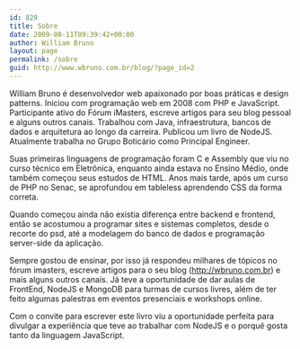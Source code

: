 ```yaml
---
id: 829
title: Sobre
date: 2009-08-11T09:39:42+00:00
author: William Bruno
layout: page
permalink: /sobre
guid: http://www.wbruno.com.br/blog/?page_id=2
---
```

William Bruno é desenvolvedor web apaixonado por boas práticas e design patterns. Iniciou com programação web em 2008 com PHP e JavaScript. Participante ativo do Fórum iMasters, escreve artigos para seu blog pessoal e alguns outros canais. Trabalhou com Java, infraestrutura, bancos de dados e arquitetura ao longo da carreira. Publicou um livro de NodeJS. Atualmente trabalha no Grupo Boticário como Principal Engineer.

Suas primeiras linguagens de programação foram C e Assembly que viu no curso técnico em Eletrônica, enquanto ainda estava no Ensino Médio, onde também começou seus estudos de HTML. Anos mais tarde, após um curso de PHP no Senac, se aprofundou em tableless aprendendo CSS da forma correta.

Quando começou ainda não existia diferença entre backend e frontend, então se acostumou a programar sites e sistemas completos, desde o recorte do psd, até a modelagem do banco de dados e programação server-side da aplicação.

Sempre gostou de ensinar, por isso já respondeu milhares de tópicos no fórum imasters, escreve artigos para o seu blog (http://wbruno.com.br) e mais alguns outros canais. Já teve a oportunidade de dar aulas de FrontEnd, NodeJS e MongoDB para turmas de cursos livres, além de ter feito algumas palestras em eventos presenciais e workshops online.

Com o convite para escrever este livro viu a oportunidade perfeita para divulgar a experiência que teve ao trabalhar com NodeJS e o porquê gosta tanto da linguagem JavaScript.